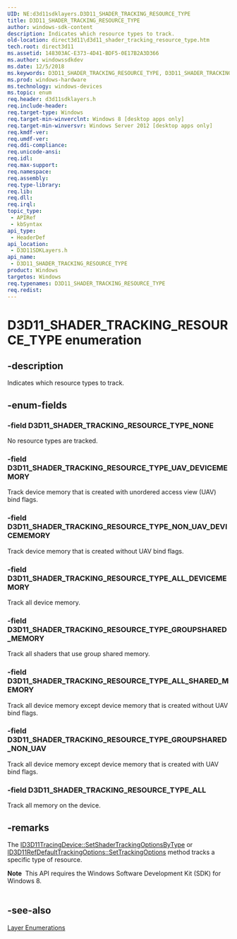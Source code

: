 ```yaml
---
UID: NE:d3d11sdklayers.D3D11_SHADER_TRACKING_RESOURCE_TYPE
title: D3D11_SHADER_TRACKING_RESOURCE_TYPE
author: windows-sdk-content
description: Indicates which resource types to track.
old-location: direct3d11\d3d11_shader_tracking_resource_type.htm
tech.root: direct3d11
ms.assetid: 148303AC-E373-4D41-BDF5-0E17B2A3D366
ms.author: windowssdkdev
ms.date: 12/5/2018
ms.keywords: D3D11_SHADER_TRACKING_RESOURCE_TYPE, D3D11_SHADER_TRACKING_RESOURCE_TYPE enumeration [Direct3D 11], D3D11_SHADER_TRACKING_RESOURCE_TYPE_ALL, D3D11_SHADER_TRACKING_RESOURCE_TYPE_ALL_DEVICEMEMORY, D3D11_SHADER_TRACKING_RESOURCE_TYPE_ALL_SHARED_MEMORY, D3D11_SHADER_TRACKING_RESOURCE_TYPE_GROUPSHARED_MEMORY, D3D11_SHADER_TRACKING_RESOURCE_TYPE_GROUPSHARED_NON_UAV, D3D11_SHADER_TRACKING_RESOURCE_TYPE_NONE, D3D11_SHADER_TRACKING_RESOURCE_TYPE_NON_UAV_DEVICEMEMORY, D3D11_SHADER_TRACKING_RESOURCE_TYPE_UAV_DEVICEMEMORY, d3d11sdklayers/D3D11_SHADER_TRACKING_RESOURCE_TYPE, d3d11sdklayers/D3D11_SHADER_TRACKING_RESOURCE_TYPE_ALL, d3d11sdklayers/D3D11_SHADER_TRACKING_RESOURCE_TYPE_ALL_DEVICEMEMORY, d3d11sdklayers/D3D11_SHADER_TRACKING_RESOURCE_TYPE_ALL_SHARED_MEMORY, d3d11sdklayers/D3D11_SHADER_TRACKING_RESOURCE_TYPE_GROUPSHARED_MEMORY, d3d11sdklayers/D3D11_SHADER_TRACKING_RESOURCE_TYPE_GROUPSHARED_NON_UAV, d3d11sdklayers/D3D11_SHADER_TRACKING_RESOURCE_TYPE_NONE, d3d11sdklayers/D3D11_SHADER_TRACKING_RESOURCE_TYPE_NON_UAV_DEVICEMEMORY, d3d11sdklayers/D3D11_SHADER_TRACKING_RESOURCE_TYPE_UAV_DEVICEMEMORY, direct3d11.d3d11_shader_tracking_resource_type
ms.prod: windows-hardware
ms.technology: windows-devices
ms.topic: enum
req.header: d3d11sdklayers.h
req.include-header: 
req.target-type: Windows
req.target-min-winverclnt: Windows 8 [desktop apps only]
req.target-min-winversvr: Windows Server 2012 [desktop apps only]
req.kmdf-ver: 
req.umdf-ver: 
req.ddi-compliance: 
req.unicode-ansi: 
req.idl: 
req.max-support: 
req.namespace: 
req.assembly: 
req.type-library: 
req.lib: 
req.dll: 
req.irql: 
topic_type:
 - APIRef
 - kbSyntax
api_type:
 - HeaderDef
api_location:
 - D3D11SDKLayers.h
api_name:
 - D3D11_SHADER_TRACKING_RESOURCE_TYPE
product: Windows
targetos: Windows
req.typenames: D3D11_SHADER_TRACKING_RESOURCE_TYPE
req.redist: 
---
```


# D3D11_SHADER_TRACKING_RESOURCE_TYPE enumeration


## -description


Indicates which resource types to track.


## -enum-fields




### -field D3D11_SHADER_TRACKING_RESOURCE_TYPE_NONE

No resource types are tracked.


### -field D3D11_SHADER_TRACKING_RESOURCE_TYPE_UAV_DEVICEMEMORY

Track device memory that is created with unordered access view (UAV) bind flags.


### -field D3D11_SHADER_TRACKING_RESOURCE_TYPE_NON_UAV_DEVICEMEMORY

Track device memory that is created without UAV bind flags.


### -field D3D11_SHADER_TRACKING_RESOURCE_TYPE_ALL_DEVICEMEMORY

Track all device memory.


### -field D3D11_SHADER_TRACKING_RESOURCE_TYPE_GROUPSHARED_MEMORY

Track all shaders that use group shared memory.


### -field D3D11_SHADER_TRACKING_RESOURCE_TYPE_ALL_SHARED_MEMORY

Track all device memory except device memory that is created without UAV bind flags.


### -field D3D11_SHADER_TRACKING_RESOURCE_TYPE_GROUPSHARED_NON_UAV

Track all device memory except device memory that is created with UAV bind flags.


### -field D3D11_SHADER_TRACKING_RESOURCE_TYPE_ALL

Track all memory on the device.


## -remarks



The <a href="https://msdn.microsoft.com/en-us/library/Hh446874(v=VS.85).aspx">ID3D11TracingDevice::SetShaderTrackingOptionsByType</a> or <a href="https://msdn.microsoft.com/en-us/library/Hh446834(v=VS.85).aspx">ID3D11RefDefaultTrackingOptions::SetTrackingOptions</a> method tracks a specific type of resource.

<div class="alert"><b>Note</b>  This API requires the Windows Software Development Kit (SDK) for Windows 8.</div>
<div> </div>



## -see-also




<a href="https://msdn.microsoft.com/en-us/library/Ff476157(v=VS.85).aspx">Layer Enumerations</a>
 

 

